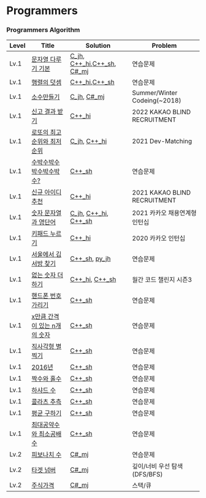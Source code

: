 Programmers
========

### Programmers Algorithm

| Level | Title | Solution | Problem |
|---| ----- | -------- | ---------- |
|Lv.1|[문자열 다루기 기본](https://programmers.co.kr/learn/courses/30/lessons/12918) | [C_jh](./Level1/문자열다루기기본_jh.c), [C++_hi](./Level1/문자열다루기기본_hi.cpp),[C++_sh](./Level1/문자열다루기기본_sh.cpp), [C#_mj](./Level1/문자열다루기기본_mj.cs)|연습문제|
|Lv.1|[행렬의 덧셈](https://programmers.co.kr/learn/courses/30/lessons/12950) | [C++_hi](./Level1/행렬의덧셈_hi.cpp),[C++_sh](./Level1/행렬의덧셈_sh.cpp)|연습문제|
|Lv.1|[소수만들기](https://programmers.co.kr/learn/courses/30/lessons/12977) | [C_jh](./Level1/소수만들기_jh.c), [C#_mj](./Level1/소수만들기_mj.cs)|Summer/Winter Codeing(~2018)|
|Lv.1|[신고 결과 받기](https://programmers.co.kr/learn/courses/30/lessons/92334) | [C++_hi](./Level1/신고결과받기_hi.cpp)|2022 KAKAO BLIND RECRUITMENT|
|Lv.1|[로또의 최고 순위와 최저 순위](https://programmers.co.kr/learn/courses/30/lessons/77484) | [C_jh](./Level1/로또의최고순위와최저순위_jh.c), [C++_hi](./Level1/로또의최고순위와최저순위_hi.cpp)|2021 Dev-Matching|
|Lv.1|[수박수박수박수박수박수?](https://programmers.co.kr/learn/courses/30/lessons/12922) | [C++_sh](./Level1/수박수박수박수_sh.cpp)|연습문제|
|Lv.1|[신규 아이디 추천](https://programmers.co.kr/learn/courses/30/lessons/72410) | [C++_hi](./Level1/신규아이디추천_hi.cpp)|2021 KAKAO BLIND RECRUITMENT|
|Lv.1|[숫자 문자열과 영단어](https://programmers.co.kr/learn/courses/30/lessons/81301) | [C_jh](./Level1/숫자문자열과영단어_jh.c), [C++_hi](./Level1/숫자문자열과영단어_hi.cpp), [C++_sh](./Level1/숫자문자열과영단어_sh.cpp)|2021 카카오 채용연계형 인턴십|
|Lv.1|[키패드 누르기](https://programmers.co.kr/learn/courses/30/lessons/67256) | [C++_hi](./Level1/키패드누르기_hi.cpp)|2020 카카오 인턴십|
|Lv.1|[서울에서 김서방 찾기](https://programmers.co.kr/learn/courses/30/lessons/12919) | [C++_sh](./Level1/서울에서김서방찾기_sh.cpp), [py_jh](./Level1/서울에서김서방찾기_jh.py)|연습문제|
|Lv.1|[없는 숫자 더하기](https://programmers.co.kr/learn/courses/30/lessons/86051) | [C++_hi](./Level1/없는숫자더하기_hi.cpp), [C++_sh](./Level1/없는숫자더하기_sh.cpp)|월간 코드 챌린지 시즌3|
|Lv.1|[핸드폰 번호 가리기](https://programmers.co.kr/learn/courses/30/lessons/12948) | [C++_sh](./Level1/핸드폰번호가리기_sh.cpp)|연습문제|
|Lv.1|[x만큼 간격이 있는 n개의 숫자](https://programmers.co.kr/learn/courses/30/lessons/12954) | [C++_sh](./Level1/x만큼간격이있는n개의숫자_sh.cpp)|연습문제|
|Lv.1|[직사각형 별찍기](https://programmers.co.kr/learn/courses/30/lessons/12969) | [C++_sh](./Level1/직사각형별찍기_sh.cpp)|연습문제|
|Lv.1|[2016년](https://programmers.co.kr/learn/courses/30/lessons/12901) | [C++_sh](./Level1/2016년_sh.cpp)|연습문제|
|Lv.1|[짝수와 홀수](https://programmers.co.kr/learn/courses/30/lessons/12937) | [C++_sh](./Level1/짝수와홀수_sh.cpp)|연습문제|
|Lv.1|[하샤드 수](https://programmers.co.kr/learn/courses/30/lessons/12947) | [C++_sh](./Level1/하샤드수_sh.cpp)|연습문제|
|Lv.1|[콜라츠 추측](https://school.programmers.co.kr/learn/courses/30/lessons/12943) | [C++_sh](./Level1/콜라츠추측_sh.cpp)|연습문제|
|Lv.1|[평균 구하기](https://school.programmers.co.kr/learn/courses/30/lessons/12944) | [C++_sh](./Level1/평균구하기_sh.cpp)|연습문제|
|Lv.1|[최대공약수와 최소공배수](https://school.programmers.co.kr/learn/courses/30/lessons/12940) | [C++_sh](./Level1/최대공약수와최소공배수_sh.cpp)|연습문제|
|Lv.2|[피보나치 수](https://programmers.co.kr/learn/courses/30/lessons/12945) | [C#_mj](./Level2/피보나치수_mj.cs)|연습문제|
|Lv.2|[타겟 넘버](https://programmers.co.kr/learn/courses/30/lessons/43165) | [C#_mj](./Level2/타겟넘버_mj.cs)|깊이/너비 우선 탐색(DFS/BFS)|
|Lv.2|[주식가격](https://programmers.co.kr/learn/courses/30/lessons/42584) | [C#_mj](./Level2/주식가격_mj.cs)|스택/큐|